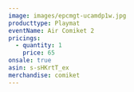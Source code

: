 ```yaml
---
image: images/epcmgt-ucamdp1w.jpg
producttype: Playmat
eventName: Air Comiket 2
pricings:
  - quantity: 1
    price: 65
onsale: true
asin: s-sHKrtT_ex
merchandise: comiket
---
```

